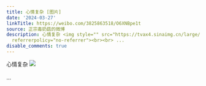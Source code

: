 ```yaml
---
title: 心情复杂 [图片]
date: '2024-03-27'
linkTitle: https://weibo.com/3825863518/O6XNBpe1t
source: 正宗毒奶菇的微博
description: 心情复杂 <img style="" src="https://tvax4.sinaimg.cn/large/e40a0b5ely1ho5ph7luwuj20zo0b73zr.jpg"
  referrerpolicy="no-referrer"><br><br> ...
disable_comments: true
---
```

心情复杂 <img style="" src="https://tvax4.sinaimg.cn/large/e40a0b5ely1ho5ph7luwuj20zo0b73zr.jpg" referrerpolicy="no-referrer"><br><br> ...